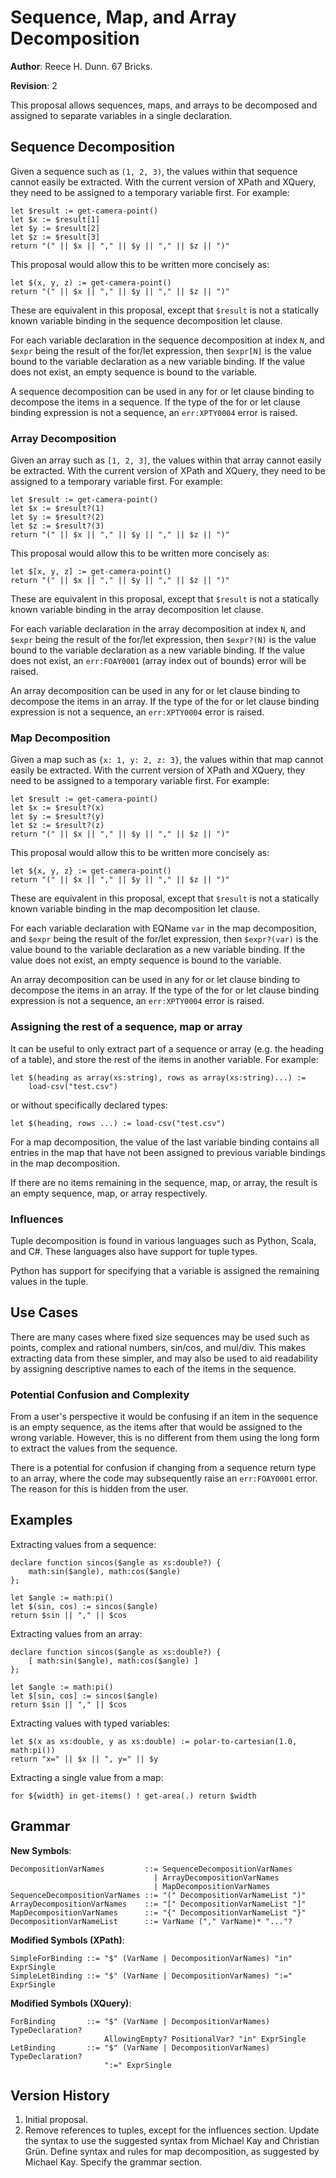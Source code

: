 # Sequence, Map, and Array Decomposition

**Author**: Reece H. Dunn. 67 Bricks.

**Revision**: 2

This proposal allows sequences, maps, and arrays to be decomposed and assigned to separate variables in a single declaration.


## Sequence Decomposition

Given a sequence such as `(1, 2, 3)`, the values within that sequence cannot easily be extracted. With the current version of XPath and XQuery, they need to be assigned to a temporary variable first. For example:

    let $result := get-camera-point()
    let $x := $result[1]
    let $y := $result[2]
    let $z := $result[3]
    return "(" || $x || "," || $y || "," || $z || ")"

This proposal would allow this to be written more concisely as:

    let $(x, y, z) := get-camera-point()
    return "(" || $x || "," || $y || "," || $z || ")"

These are equivalent in this proposal, except that `$result` is not a statically known variable binding in the sequence decomposition let clause.

For each variable declaration in the sequence decomposition at index `N`, and `$expr` being the result of the for/let expression, then `$expr[N]` is the value bound to the variable declaration as a new variable binding. If the value does not exist, an empty sequence is bound to the variable.

A sequence decomposition can be used in any for or let clause binding to decompose the items in a sequence. If the type of the for or let clause binding expression is not a sequence, an `err:XPTY0004` error is raised.


### Array Decomposition

Given an array such as `[1, 2, 3]`, the values within that array cannot easily be extracted. With the current version of XPath and XQuery, they need to be assigned to a temporary variable first. For example:

    let $result := get-camera-point()
    let $x := $result?(1)
    let $y := $result?(2)
    let $z := $result?(3)
    return "(" || $x || "," || $y || "," || $z || ")"

This proposal would allow this to be written more concisely as:

    let $[x, y, z] := get-camera-point()
    return "(" || $x || "," || $y || "," || $z || ")"

These are equivalent in this proposal, except that `$result` is not a statically known variable binding in the array decomposition let clause.

For each variable declaration in the array decomposition at index `N`, and `$expr` being the result of the for/let expression, then `$expr?(N)` is the value bound to the variable declaration as a new variable binding. If the value does not exist, an `err:FOAY0001` (array index out of bounds) error will be raised.

An array decomposition can be used in any for or let clause binding to decompose the items in an array. If the type of the for or let clause binding expression is not a sequence, an `err:XPTY0004` error is raised.


### Map Decomposition

Given a map such as `{x: 1, y: 2, z: 3}`, the values within that map cannot easily be extracted. With the current version of XPath and XQuery, they need to be assigned to a temporary variable first. For example:

    let $result := get-camera-point()
    let $x := $result?(x)
    let $y := $result?(y)
    let $z := $result?(z)
    return "(" || $x || "," || $y || "," || $z || ")"

This proposal would allow this to be written more concisely as:

    let ${x, y, z} := get-camera-point()
    return "(" || $x || "," || $y || "," || $z || ")"

These are equivalent in this proposal, except that `$result` is not a statically known variable binding in the map decomposition let clause.

For each variable declaration with EQName `var` in the map decomposition, and `$expr` being the result of the for/let expression, then `$expr?(var)` is the value bound to the variable declaration as a new variable binding. If the value does not exist, an empty sequence is bound to the variable.

An array decomposition can be used in any for or let clause binding to decompose the items in an array. If the type of the for or let clause binding expression is not a sequence, an `err:XPTY0004` error is raised.


### Assigning the rest of a sequence, map or array

It can be useful to only extract part of a sequence or array (e.g. the heading of a table), and store the rest of the items in another variable. For example:

    let $(heading as array(xs:string), rows as array(xs:string)...) :=
        load-csv("test.csv")

or without specifically declared types:

    let $(heading, rows ...) := load-csv("test.csv")

For a map decomposition, the value of the last variable binding contains all entries in the map that have not been assigned to previous variable bindings in the map decomposition.

If there are no items remaining in the sequence, map, or array, the result is an empty sequence, map, or array respectively.


### Influences

Tuple decomposition is found in various languages such as Python, Scala, and C#. These languages also have support for tuple types.

Python has support for specifying that a variable is assigned the remaining values in the tuple.


## Use Cases

There are many cases where fixed size sequences may be used such as points, complex and rational numbers, sin/cos, and mul/div. This makes extracting data from these simpler, and may also be used to aid readability by assigning descriptive names to each of the items in the sequence.


### Potential Confusion and Complexity

From a user's perspective it would be confusing if an item in the sequence is an empty sequence, as the items after that would be assigned to the wrong variable. However, this is no different from them using the long form to extract the values from the sequence.

There is a potential for confusion if changing from a sequence return type to an array, where the code may subsequently raise an `err:FOAY0001` error. The reason for this is hidden from the user.


## Examples

Extracting values from a sequence:

    declare function sincos($angle as xs:double?) {
        math:sin($angle), math:cos($angle)
    };

    let $angle := math:pi()
    let $(sin, cos) := sincos($angle)
    return $sin || "," || $cos

Extracting values from an array:

    declare function sincos($angle as xs:double?) {
        [ math:sin($angle), math:cos($angle) ]
    };

    let $angle := math:pi()
    let $[sin, cos] := sincos($angle)
    return $sin || "," || $cos

Extracting values with typed variables:

    let $(x as xs:double, y as xs:double) := polar-to-cartesian(1.0, math:pi())
    return "x=" || $x || ", y=" || $y

Extracting a single value from a map:

    for ${width} in get-items() ! get-area(.) return $width


## Grammar

__New Symbols__:

	DecompositionVarNames         ::= SequenceDecompositionVarNames
	                                | ArrayDecompositionVarNames
	                                | MapDecompositionVarNames
	SequenceDecompositionVarNames ::= "(" DecompositionVarNameList ")"
	ArrayDecompositionVarNames    ::= "[" DecompositionVarNameList "]"
	MapDecompositionVarNames      ::= "{" DecompositionVarNameList "}"
	DecompositionVarNameList      ::= VarName ("," VarName)* "..."?

__Modified Symbols (XPath)__:

	SimpleForBinding ::= "$" (VarName | DecompositionVarNames) "in" ExprSingle
	SimpleLetBinding ::= "$" (VarName | DecompositionVarNames) ":=" ExprSingle

__Modified Symbols (XQuery)__:

	ForBinding       ::= "$" (VarName | DecompositionVarNames) TypeDeclaration?
	                     AllowingEmpty? PositionalVar? "in" ExprSingle
	LetBinding       ::= "$" (VarName | DecompositionVarNames) TypeDeclaration?
	                     ":=" ExprSingle


## Version History

1.  Initial proposal.
1.  Remove references to tuples, except for the influences section. Update the syntax to use the suggested syntax from Michael Kay and Christian Grün. Define syntax and rules for map decomposition, as suggested by Michael Kay. Specify the grammar section.
